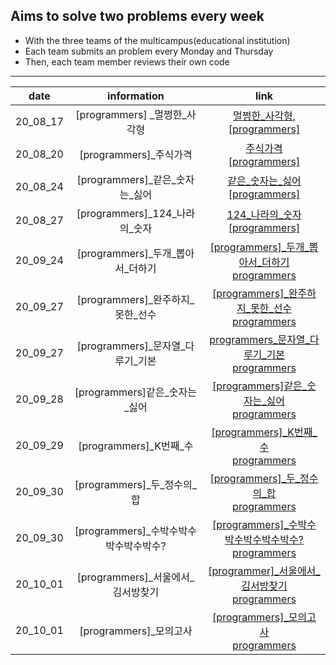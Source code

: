 ## Aims to solve two problems every week

- With the three teams of the multicampus(educational institution)
- Each team submits an problem every Monday and Thursday
- Then, each team member reviews their own code

---

|   date   |              information               |                                                                                                                                            link                                                                                                                                             |
| :------: | :------------------------------------: | :-----------------------------------------------------------------------------------------------------------------------------------------------------------------------------------------------------------------------------------------------------------------------------------------: |
| 20_08_17 |     [programmers] \_멀쩡한\_사각형     |                                               [멀쩡한\_사각형](https://github.com/nickhealthy/Algorithm/blob/master/20_08_17/[programmers]_멀쩡한_사각형.py), <br />[[programmers]](https://programmers.co.kr/learn/courses/30/lessons/62048)                                               |
| 20_08_20 |        [programmers]\_주식가격         |                                                     [주식가격](https://github.com/nickhealthy/Algorithm/blob/master/20_08_20/[programmers]_주식가격.py)<br />[[programmers]](https://programmers.co.kr/learn/courses/30/lessons/42584)                                                      |
| 20_08_24 |   [programmers]\_같은\_숫자는\_싫어    |                                            [같은\_숫자는\_싫어](https://github.com/nickhealthy/Algorithm/blob/master/20_08_24/[programmers]_같은_숫자는_싫어.py)<br />[[programmers]](https://programmers.co.kr/learn/courses/30/lessons/12906)                                             |
| 20_08_27 |    [programmers]\_124\_나라의\_숫자    |                                             [124\_나라의\_숫자](https://github.com/nickhealthy/Algorithm/blob/master/20_08_27/[programmers]_124_나라의_숫자.py)<br />[[programmers]](https://programmers.co.kr/learn/courses/30/lessons/12899)                                              |
| 20_09_24 |  [programmers]\_두개\_뽑아서\_더하기   |      [[programmers]\_두개\_뽑아서\_더하기](https://github.com/nickhealthy/Algorithm/blob/master/20_09_24/%5Bprogrammers%5D_%EB%91%90%EA%B0%9C_%EB%BD%91%EC%95%84%EC%84%9C_%EB%8D%94%ED%95%98%EA%B8%B0.py)<br />[programmers](https://programmers.co.kr/learn/courses/30/lessons/68644)      |
| 20_09_27 |  [programmers]\_완주하지\_못한\_선수   |      [[programmers]\_완주하지\_못한\_선수](https://github.com/nickhealthy/Algorithm/blob/master/20_09_27/%5Bprogrammers%5D_%EC%99%84%EC%A3%BC%ED%95%98%EC%A7%80_%EB%AA%BB%ED%95%9C_%EC%84%A0%EC%88%98.py)<br />[programmers](https://programmers.co.kr/learn/courses/30/lessons/42576)      |
| 20_09_27 |  [programmers]\_문자열\_다루기\_기본   |       [programmers\_문자열\_다루기\_기본](https://github.com/nickhealthy/Algorithm/blob/master/20_09_27/%5Bprogrammers%5D_%EB%AC%B8%EC%9E%90%EC%97%B4_%EB%8B%A4%EB%A3%A8%EA%B8%B0_%EA%B8%B0%EB%B3%B8.py)<br />[programmers](https://programmers.co.kr/learn/courses/30/lessons/12918)       |
| 20_09_28 |    [programmers]같은\_숫자는\_싫어     |             [[programmers]같은\_숫자는\_싫어](https://github.com/nickhealthy/Algorithm/blob/master/20_09_28/%5Bprogrammers%5D%EA%B0%99%EC%9D%80_%EC%88%AB%EC%9E%90%EB%8A%94_%EC%8B%AB%EC%96%B4.py)<br />[programmers](https://programmers.co.kr/learn/courses/30/lessons/12906)             |
| 20_09_29 |        [programmers]\_K번째\_수        |                                  [[programmers]\_K번째\_수](https://github.com/nickhealthy/Algorithm/blob/master/20_09_29/%5Bprogrammers%5D_K%EB%B2%88%EC%A7%B8_%EC%88%98.py)<br />[programmers](https://programmers.co.kr/learn/courses/30/lessons/42748)                                  |
| 20_09_30 |     [programmers]\_두\_정수의\_합      |                      [[programmers]\_두\_정수의\_합](https://github.com/nickhealthy/Algorithm/blob/master/20_09_30/%5Bprogrammers%5D_%EB%91%90_%EC%A0%95%EC%88%98%EC%9D%98_%ED%95%A9.py)<br />[programmers](https://programmers.co.kr/learn/courses/30/lessons/12912)                       |
| 20_09_30 | [programmers]\_수박수박수박수박수박수? | [[programmers]\_수박수박수박수박수박수?](https://github.com/nickhealthy/Algorithm/blob/master/20_09_30/%5Bprogrammers%5D_%EC%88%98%EB%B0%95%EC%88%98%EB%B0%95%EC%88%98%EB%B0%95%EC%88%98%EB%B0%95%EC%88%98.py)<br />[programmers](https://programmers.co.kr/learn/courses/30/lessons/12922) |
| 20_10_01 |  [programmers]\_서울에서\_김서방찾기   |   [[programmer]\_서울에서\_김서방찾기](https://github.com/nickhealthy/Algorithm/blob/master/20_10_01/%5Bprogrammer%5D_%EC%84%9C%EC%9A%B8%EC%97%90%EC%84%9C_%EA%B9%80%EC%84%9C%EB%B0%A9%EC%B0%BE%EA%B8%B0.py)<br />[programmers](https://programmers.co.kr/learn/courses/30/lessons/12919)   |
| 20_10_01 |        [programmers]\_모의고사         |                               [[programmers]\_모의고사](https://github.com/nickhealthy/Algorithm/blob/master/20_10_01/%5Bprogrammers%5D_%EB%AA%A8%EC%9D%98%EA%B3%A0%EC%82%AC.py)<br />[programmers](https://programmers.co.kr/learn/courses/30/lessons/42840)                               |

